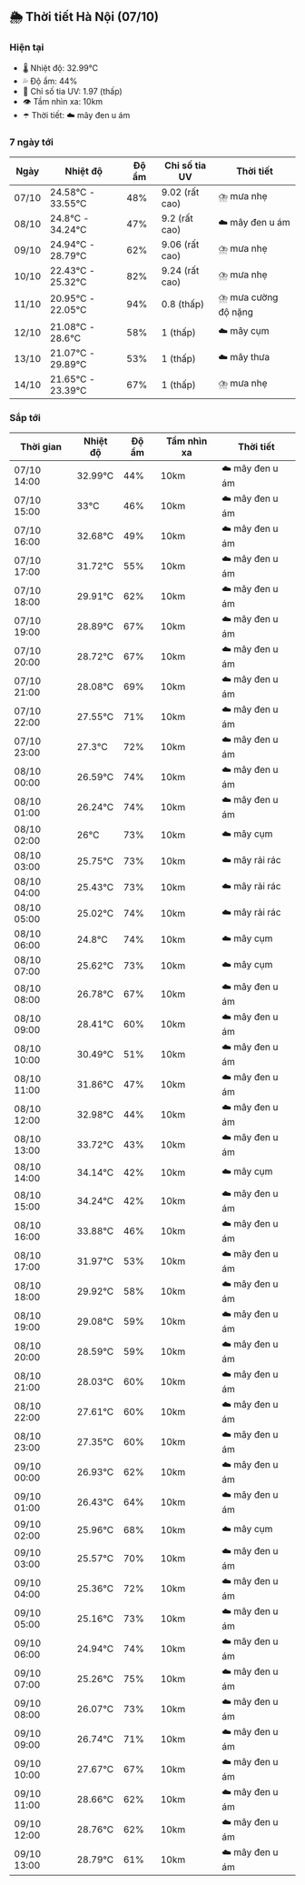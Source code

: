 ## 🌦️ Thời tiết Hà Nội (07/10)

### Hiện tại

- 🌡️ Nhiệt độ: 32.99℃
- 💦 Độ ẩm: 44%
- 🌟 Chỉ số tia UV: 1.97 (thấp)
- 👁️ Tầm nhìn xa: 10km
- ☂️ Thời tiết: ☁️ mây đen u ám

### 7 ngày tới

| Ngày | Nhiệt độ | Độ ẩm | Chỉ số tia UV | Thời tiết |
| --- | --- | --- | --- | --- |
| 07/10 | 24.58℃ - 33.55℃ | 48% | 9.02 (rất cao) | ⛈️ mưa nhẹ |
| 08/10 | 24.8℃ - 34.24℃ | 47% | 9.2 (rất cao) | ☁️ mây đen u ám |
| 09/10 | 24.94℃ - 28.79℃ | 62% | 9.06 (rất cao) | ⛈️ mưa nhẹ |
| 10/10 | 22.43℃ - 25.32℃ | 82% | 9.24 (rất cao) | ⛈️ mưa nhẹ |
| 11/10 | 20.95℃ - 22.05℃ | 94% | 0.8 (thấp) | ⛈️ mưa cường độ nặng |
| 12/10 | 21.08℃ - 28.6℃ | 58% | 1 (thấp) | ☁️ mây cụm |
| 13/10 | 21.07℃ - 29.89℃ | 53% | 1 (thấp) | ☁️ mây thưa |
| 14/10 | 21.65℃ - 23.39℃ | 67% | 1 (thấp) | ⛈️ mưa nhẹ |

### Sắp tới

| Thời gian | Nhiệt độ | Độ ẩm | Tầm nhìn xa | Thời tiết |
| --- | --- | --- | --- | --- |
| 07/10 14:00 | 32.99℃ | 44% | 10km | ☁️ mây đen u ám |
| 07/10 15:00 | 33℃ | 46% | 10km | ☁️ mây đen u ám |
| 07/10 16:00 | 32.68℃ | 49% | 10km | ☁️ mây đen u ám |
| 07/10 17:00 | 31.72℃ | 55% | 10km | ☁️ mây đen u ám |
| 07/10 18:00 | 29.91℃ | 62% | 10km | ☁️ mây đen u ám |
| 07/10 19:00 | 28.89℃ | 67% | 10km | ☁️ mây đen u ám |
| 07/10 20:00 | 28.72℃ | 67% | 10km | ☁️ mây đen u ám |
| 07/10 21:00 | 28.08℃ | 69% | 10km | ☁️ mây đen u ám |
| 07/10 22:00 | 27.55℃ | 71% | 10km | ☁️ mây đen u ám |
| 07/10 23:00 | 27.3℃ | 72% | 10km | ☁️ mây đen u ám |
| 08/10 00:00 | 26.59℃ | 74% | 10km | ☁️ mây đen u ám |
| 08/10 01:00 | 26.24℃ | 74% | 10km | ☁️ mây đen u ám |
| 08/10 02:00 | 26℃ | 73% | 10km | ☁️ mây cụm |
| 08/10 03:00 | 25.75℃ | 73% | 10km | ☁️ mây rải rác |
| 08/10 04:00 | 25.43℃ | 73% | 10km | ☁️ mây rải rác |
| 08/10 05:00 | 25.02℃ | 74% | 10km | ☁️ mây rải rác |
| 08/10 06:00 | 24.8℃ | 74% | 10km | ☁️ mây cụm |
| 08/10 07:00 | 25.62℃ | 73% | 10km | ☁️ mây cụm |
| 08/10 08:00 | 26.78℃ | 67% | 10km | ☁️ mây đen u ám |
| 08/10 09:00 | 28.41℃ | 60% | 10km | ☁️ mây đen u ám |
| 08/10 10:00 | 30.49℃ | 51% | 10km | ☁️ mây đen u ám |
| 08/10 11:00 | 31.86℃ | 47% | 10km | ☁️ mây đen u ám |
| 08/10 12:00 | 32.98℃ | 44% | 10km | ☁️ mây đen u ám |
| 08/10 13:00 | 33.72℃ | 43% | 10km | ☁️ mây đen u ám |
| 08/10 14:00 | 34.14℃ | 42% | 10km | ☁️ mây cụm |
| 08/10 15:00 | 34.24℃ | 42% | 10km | ☁️ mây đen u ám |
| 08/10 16:00 | 33.88℃ | 46% | 10km | ☁️ mây đen u ám |
| 08/10 17:00 | 31.97℃ | 53% | 10km | ☁️ mây đen u ám |
| 08/10 18:00 | 29.92℃ | 58% | 10km | ☁️ mây đen u ám |
| 08/10 19:00 | 29.08℃ | 59% | 10km | ☁️ mây đen u ám |
| 08/10 20:00 | 28.59℃ | 59% | 10km | ☁️ mây đen u ám |
| 08/10 21:00 | 28.03℃ | 60% | 10km | ☁️ mây đen u ám |
| 08/10 22:00 | 27.61℃ | 60% | 10km | ☁️ mây đen u ám |
| 08/10 23:00 | 27.35℃ | 60% | 10km | ☁️ mây đen u ám |
| 09/10 00:00 | 26.93℃ | 62% | 10km | ☁️ mây đen u ám |
| 09/10 01:00 | 26.43℃ | 64% | 10km | ☁️ mây đen u ám |
| 09/10 02:00 | 25.96℃ | 68% | 10km | ☁️ mây cụm |
| 09/10 03:00 | 25.57℃ | 70% | 10km | ☁️ mây đen u ám |
| 09/10 04:00 | 25.36℃ | 72% | 10km | ☁️ mây đen u ám |
| 09/10 05:00 | 25.16℃ | 73% | 10km | ☁️ mây đen u ám |
| 09/10 06:00 | 24.94℃ | 74% | 10km | ☁️ mây đen u ám |
| 09/10 07:00 | 25.26℃ | 75% | 10km | ☁️ mây đen u ám |
| 09/10 08:00 | 26.07℃ | 73% | 10km | ☁️ mây đen u ám |
| 09/10 09:00 | 26.74℃ | 71% | 10km | ☁️ mây đen u ám |
| 09/10 10:00 | 27.67℃ | 67% | 10km | ☁️ mây đen u ám |
| 09/10 11:00 | 28.66℃ | 62% | 10km | ☁️ mây đen u ám |
| 09/10 12:00 | 28.76℃ | 62% | 10km | ☁️ mây đen u ám |
| 09/10 13:00 | 28.79℃ | 61% | 10km | ☁️ mây đen u ám |
